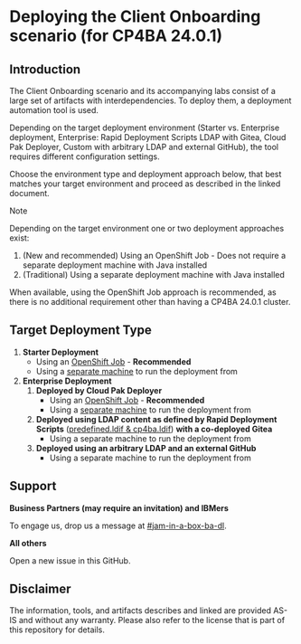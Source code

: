 # Deploying the Client Onboarding scenario (for CP4BA 24.0.1)

## Introduction

The Client Onboarding scenario and its accompanying labs consist of a large set of artifacts with interdependencies. To deploy them, a deployment automation tool is used.

Depending on the target deployment environment (Starter vs. Enterprise deployment, Enterprise: Rapid Deployment Scripts LDAP with Gitea, Cloud Pak Deployer, Custom with arbitrary LDAP and external GitHub), the tool requires different configuration settings.

Choose the environment type and deployment approach below, that best matches your target environment and proceed as described in the linked document.

> [!NOTE]
>
> Depending on the target environment one or two deployment approaches exist:
>
> 1. (New and recommended) Using an OpenShift Job - Does not require a separate deployment machine with Java installed
> 2. (Traditional) Using a separate deployment machine with Java installed
>
> When available, using the OpenShift Job approach is recommended, as there is no additional requirement other than having a CP4BA 24.0.1 cluster.


## Target Deployment Type

1. **Starter Deployment**
   - Using an [OpenShift Job](StarterDeploymentViaJob.md) - **Recommended**
   - Using a [separate machine](StarterDeploymentSeparateMachine.md) to run the deployment from
2. **Enterprise Deployment**
   1. **Deployed by Cloud Pak Deployer**
      - Using an [OpenShift Job](CloudPakDeployerViaJob.md) - **Recommended**
      - Using a [separate machine](CloudPakDeployerSeparateMachine.md) to run the deployment from
   2. **Deployed using LDAP content as defined by Rapid Deployment Scripts** ([predefined.ldif & cp4ba.ldif](https://github.com/IBM/cp4ba-rapid-deployment/blob/main/cp4ba-21-0-3/03createVMForLDAP.md)) **with a co-deployed Gitea**
      - Using a separate machine to run the deployment from
   3. **Deployed using an arbitrary LDAP and an external GitHub**
      - Using a separate machine to run the deployment from

## Support

**Business Partners (may require an invitation) and IBMers** 

To engage us, drop us a message at [#jam-in-a-box-ba-dl](https://ibm-cloudpak-partners.slack.com/archives/C04SMFNLA3T).

**All others**

Open a new issue in this GitHub.

## Disclaimer

The information, tools, and artifacts describes and linked are provided AS-IS and without any warranty. Please also refer to the license that is part of this repository for details.